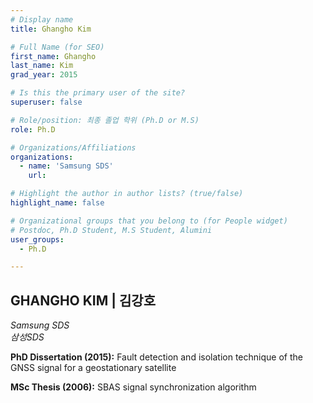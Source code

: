 ```yaml
---
# Display name
title: Ghangho Kim

# Full Name (for SEO)
first_name: Ghangho
last_name: Kim
grad_year: 2015

# Is this the primary user of the site?
superuser: false

# Role/position: 최종 졸업 학위 (Ph.D or M.S)
role: Ph.D

# Organizations/Affiliations
organizations:
  - name: 'Samsung SDS'
    url: 

# Highlight the author in author lists? (true/false)
highlight_name: false

# Organizational groups that you belong to (for People widget)
# Postdoc, Ph.D Student, M.S Student, Alumini
user_groups: 
  - Ph.D

---
```


<!----- 이름" **별표2개 사이에 적을것** ----->

## **GHANGHO KIM | 김강호** 

<!----- 현재 직위/직장: *별표 사이에 적을것*----->

*Samsung SDS*</br>
*삼성SDS*</br>

<!----- 학위논문 및 졸업연도(박사): 없으면 삭제----->

**PhD Dissertation (2015):** Fault detection and isolation technique of the GNSS signal for a geostationary satellite 

<!----- 학위논문 및 졸업연도(석사): 없으면 삭제----->

**MSc Thesis (2006):** SBAS signal synchronization algorithm

<!-----  Biography: 없으면 아래 공란----> </br> 



<!------------------------------------>
</br> 
